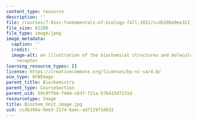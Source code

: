 ```yaml
---
content_type: resource
description: ''
file: /courses/7-01sc-fundamentals-of-biology-fall-2011/ccdb398a9ee321f46aecad712971d832_Biochem_Unit_image.jpg
file_size: 62208
file_type: image/jpeg
image_metadata:
  caption: ''
  credit: ''
  image-alt: an illustration of the biochemical structures and molecules in a T cell
    receptor
learning_resource_types: []
license: https://creativecommons.org/licenses/by-nc-sa/4.0/
ocw_type: OCWImage
parent_title: Biochemistry
parent_type: CourseSection
parent_uid: 59c0ffb4-f444-c63f-f21a-576415d7231d
resourcetype: Image
title: Biochem_Unit_image.jpg
uid: ccdb398a-9ee3-21f4-6aec-ad712971d832
---
```

